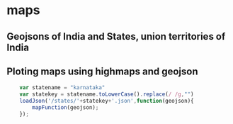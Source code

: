 # maps
## Geojsons of India and States, union territories of India


## Ploting maps using highmaps and geojson

```javascript
    var statename = "karnataka"
    var statekey = statename.toLowerCase().replace(/ /g,"")
    loadJson('/states/'+statekey+'.json',function(geojson){
        mapFunction(geojson);
    });
```
